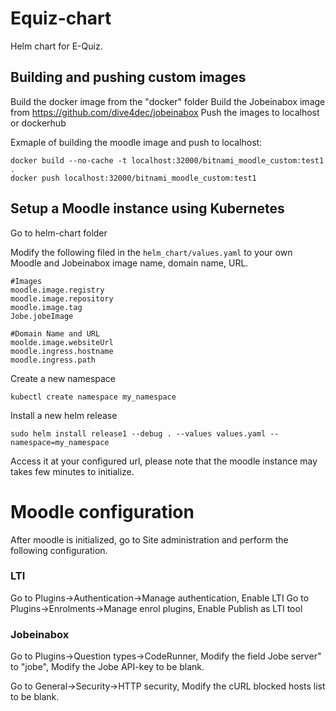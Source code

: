 # Equiz-chart
Helm chart for E-Quiz.

## Building and pushing custom images

Build the docker image from the "docker" folder
Build the Jobeinabox image from https://github.com/dive4dec/jobeinabox
Push the images to localhost or dockerhub

Exmaple of building the moodle image and push to localhost:
```
docker build --no-cache -t localhost:32000/bitnami_moodle_custom:test1 .
docker push localhost:32000/bitnami_moodle_custom:test1
```

## Setup a Moodle instance using Kubernetes

Go to helm-chart folder

Modify the following filed in the `helm_chart/values.yaml` to your own Moodle and Jobeinabox image name, domain name, URL.
```
#Images
moodle.image.registry
moodle.image.repository
moodle.image.tag
Jobe.jobeImage

#Domain Name and URL
moolde.image.websiteUrl
moodle.ingress.hostname
moodle.ingress.path
```

Create a new namespace
```
kubectl create namespace my_namespace
```
Install a new helm release
```
sudo helm install release1 --debug . --values values.yaml --namespace=my_namespace
```
Access it at your configured url, please note that the moodle instance may takes few minutes to initialize.

# Moodle configuration

After moodle is initialized, go to Site administration and perform the following configuration.

### LTI
Go to Plugins->Authentication->Manage authentication, Enable LTI
Go to Plugins->Enrolments->Manage enrol plugins, Enable Publish as LTI tool


### Jobeinabox
Go to Plugins->Question types->CodeRunner,
Modify the field Jobe server" to "jobe",
Modify the Jobe API-key to be blank.

Go to General->Security->HTTP security,
Modify the cURL blocked hosts list to be blank.

















